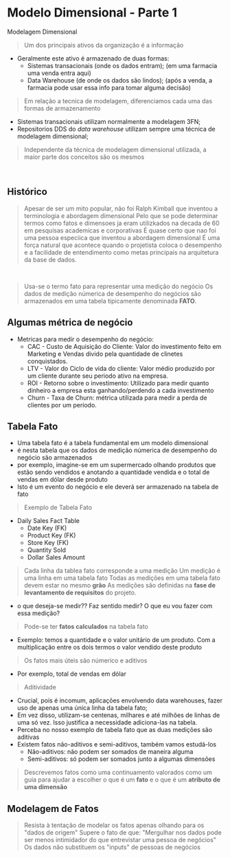 # Modelo Dimensional - Parte 1

Modelagem Dimensional

> Um dos principais ativos da organização é a informação  
- Geralmente este ativo é armazenado de duas formas:
    - Sistemas transacionais (onde os dados entram); (em uma farmacia uma venda entra aqui)
    - Data Warehouse (de onde os dados são lindos); (após a venda, a farmacia pode usar essa info para tomar alguma decisão) 

> Em relação a tecnica de modelagem, diferenciamos cada uma das formas de armazenamento
- Sistemas transacionais utilizam normalmente a modelagem 3FN;
- Repositorios DDS do *data warehouse* utilizam sempre uma técnica de modelagem dimensional;

> Independente da técnica de modelagem dimensional utilizada, a maior parte dos conceitos são os mesmos  
<br>  


## Histórico

> Apesar de ser um mito popular, não foi Ralph Kimball que inventou a terminologia e abordagem dimensional
> Pelo que se pode determinar termos como fatos e dimensoes ja eram utilizkados na decada de 60 em pesquisas academicas e corporativas
> É quase certo que nao foi uma pessoa especiica que inventou a abordagem dimensional
> É uma força natural que acontece quando o projetista coloca o desempenho e a facilidade de entendimento como metas principais na arquitetura da base de dados.
<br>  

> Usa-se o termo fato para representar uma medição do negócio
> Os dados de medição númerica de desempenho do negócios são armazenados em uma tabela tipicamente denominada **FATO**.  

## Algumas métrica de negócio
* Metricas para medir o desempenho do negócio:
    * CAC - Custo de Aquisição do Cliente: Valor do investimento feito em Marketing e Vendas divido pela quantidade de clinetes conquistados.
    * LTV - Valor do Ciclo de vida do cliente: Valor médio produzido por um cliente durante seu periodo ativo na empresa.
    * ROI - Retorno sobre o investimento: Utilizado para medir quanto dinheiro a empresa esta ganhando/perdendo a cada investimento
    * Churn - Taxa de Churn: métrica utilizada para medir a perda de clientes por um período.

## Tabela Fato
* Uma tabela fato é a tabela fundamental em um modelo dimensional
* é nesta tabela que os dados de medição númerica de desempenho do negócio são armazenados
* por exemplo, imagine-se em um supermercado olhando produtos que estão sendo vendidos e anotando a quantidade vendida e o total de vendas em dólar desde produto
* Isto é um evento do negócio e ele deverá ser armazenado na tabela de fato
> Exemplo de Tabela Fato   
* Daily Sales Fact Table
    * Date Key (FK)
    * Product Key (FK)
    * Store Key (FK)
    * Quantity Sold
    * Dollar Sales Amount

> Cada linha da tablea fato corresponde a uma medição
> Um medição é uma linha em uma tabela fato
> Todas as medições em uma tabela fato devem estar no mesmo **grão**
> As medições são definidas na **fase de levantamento de requisitos** do projeto.
* o que deseja-se medir?? Faz sentido medir? O que eu vou fazer com essa medição?
> Pode-se ter **fatos calculados** na tabela fato
* Exemplo: temos a quantidade e o valor unitário de um produto. Com a multiplicação entre os dois termos o valor vendido deste produto
>Os fatos mais úteis são númerico e aditivos
* Por exemplo, total de vendas em dólar
>Aditividade
* Crucial, pois é incomum, aplicações envolvendo data warehouses, fazer uso de apenas uma única linha da tabela fato;
* Em vez disso, utilizam-se centenas, milhares e até milhões de linhas de uma só vez. Isso justifica a necessidade adiciona-las na tabela.
* Perceba no nosso exemplo de tabela fato que as duas medições são aditivas
* Existem fatos não-aditivos e semi-aditivos, também vamos estudá-los
    * Não-aditivos: não podem ser somados de maneira alguma
    * Semi-aditivos: só podem ser somados junto a algumas dimensões
>Descrevemos fatos como uma continuamento valorados como um guia para ajudar a escolher o que é um **fato** e o que é um **atributo de uma dimensão**


## Modelagem de Fatos
> Resista à tentação de modelar os fatos apenas olhando para os "dados de origem"
> Supere o fato de que: "Mergulhar nos dados pode ser menos intimidador do que entrevistar uma pessoa de negócios"
> Os dados não substituem os "inputs" de pessoas de negócios
